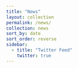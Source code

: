 ```yaml
---
title: "News"
layout: collection
permalink: /news/
collection: news
sort_by: date
sort_order: reverse  
sidebar:
  - title: "Twitter Feed"
    twitter: true
---
```

<!-- {% twitter https://twitter.com/evocation_itn maxwidth=500 limit=5 %} -->
